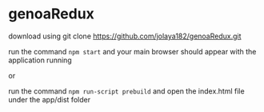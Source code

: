 # genoaRedux
download using git clone https://github.com/jolaya182/genoaRedux.git

run the command `npm start` and your main browser should appear with the application running

or

run the command `npm run-script prebuild` and open the index.html file under the app/dist folder
